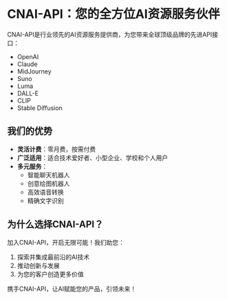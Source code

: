 # CNAI-API：您的全方位AI资源服务伙伴

CNAI-API是行业领先的AI资源服务提供商，为您带来全球顶级品牌的先进API接口：

- OpenAI
- Claude
- MidJourney
- Suno
- Luma
- DALL-E
- CLIP
- Stable Diffusion

## 我们的优势

- **灵活计费**：零月费，按需付费
- **广泛适用**：适合技术爱好者、小型企业、学校和个人用户
- **多元服务**：
  - 智能聊天机器人
  - 创意绘图机器人
  - 高效语音转换
  - 精确文字识别

## 为什么选择CNAI-API？

加入CNAI-API，开启无限可能！我们助您：

1. 探索并集成最前沿的AI技术
2. 推动创新与发展
3. 为您的客户创造更多价值

携手CNAI-API，让AI赋能您的产品，引领未来！